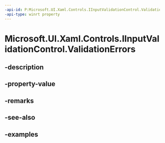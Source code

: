 ```yaml
---
-api-id: P:Microsoft.UI.Xaml.Controls.IInputValidationControl.ValidationErrors
-api-type: winrt property
---
```


# Microsoft.UI.Xaml.Controls.IInputValidationControl.ValidationErrors

<!--
public Windows.Foundation.Collections.IObservableVector<Microsoft.UI.Xaml.Controls.InputValidationError> ValidationErrors { get; }
-->


## -description

## -property-value

## -remarks

## -see-also

## -examples



